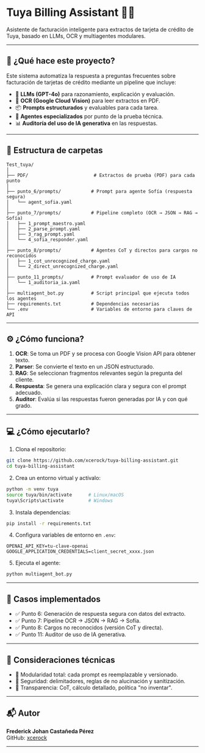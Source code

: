 # Tuya Billing Assistant 🧾🤖

Asistente de facturación inteligente para extractos de tarjeta de crédito de Tuya, basado en LLMs, OCR y multiagentes modulares.

---

## 🚀 ¿Qué hace este proyecto?

Este sistema automatiza la respuesta a preguntas frecuentes sobre facturación de tarjetas de crédito mediante un pipeline que incluye:

- 🧠 **LLMs (GPT-4o)** para razonamiento, explicación y evaluación.
- 📄 **OCR (Google Cloud Vision)** para leer extractos en PDF.
- 📦 **Prompts estructurados** y evaluables para cada tarea.
- 🤝 **Agentes especializados** por punto de la prueba técnica.
- 📊 **Auditoría del uso de IA generativa** en las respuestas.

---

## 📂 Estructura de carpetas

```
Test_tuya/
│
├── PDF/                        # Extractos de prueba (PDF) para cada punto
│
├── punto_6/prompts/           # Prompt para agente Sofía (respuesta segura)
│   └── agent_sofia.yaml
│
├── punto_7/prompts/           # Pipeline completo (OCR → JSON → RAG → Sofía)
│   ├── 1_prompt_maestro.yaml
│   ├── 2_parse_prompt.yaml
│   ├── 3_rag_prompt.yaml
│   └── 4_sofia_responder.yaml
│
├── punto_8/prompts/           # Agentes CoT y directos para cargos no reconocidos
│   ├── 1_cot_unrecognized_charge.yaml
│   └── 2_direct_unrecognized_charge.yaml
│
├── punto_11_prompts/          # Prompt evaluador de uso de IA
│   └── 1_auditoria_ia.yaml
│
├── multiagent_bot.py          # Script principal que ejecuta todos los agentes
├── requirements.txt           # Dependencias necesarias
└── .env                       # Variables de entorno para claves de API
```

---

## ⚙️ ¿Cómo funciona?

1. **OCR**: Se toma un PDF y se procesa con Google Vision API para obtener texto.
2. **Parser**: Se convierte el texto en un JSON estructurado.
3. **RAG**: Se seleccionan fragmentos relevantes según la pregunta del cliente.
4. **Respuesta**: Se genera una explicación clara y segura con el prompt adecuado.
5. **Auditor**: Evalúa si las respuestas fueron generadas por IA y con qué grado.

---

## 💻 ¿Cómo ejecutarlo?

1. Clona el repositorio:

```bash
git clone https://github.com/xcerock/tuya-billing-assistant.git
cd tuya-billing-assistant
```

2. Crea un entorno virtual y actívalo:

```bash
python -m venv tuya
source tuya/bin/activate      # Linux/macOS
tuya\Scripts\activate         # Windows
```

3. Instala dependencias:

```bash
pip install -r requirements.txt
```

4. Configura variables de entorno en `.env`:

```
OPENAI_API_KEY=tu-clave-openai
GOOGLE_APPLICATION_CREDENTIALS=client_secret_xxxx.json
```

5. Ejecuta el agente:

```bash
python multiagent_bot.py
```

---

## 🧠 Casos implementados

- ✅ Punto 6: Generación de respuesta segura con datos del extracto.
- ✅ Punto 7: Pipeline OCR → JSON → RAG → Sofía.
- ✅ Punto 8: Cargos no reconocidos (versión CoT y directa).
- ✅ Punto 11: Auditor de uso de IA generativa.

---

## 📌 Consideraciones técnicas

- 🧩 Modularidad total: cada prompt es reemplazable y versionado.
- 🔐 Seguridad: delimitadores, reglas de no alucinación y sanitización.
- 🔎 Transparencia: CoT, cálculo detallado, política "no inventar".

---

## 📬 Autor

**Frederick Johan Castañeda Pérez**  
GitHub: [xcerock](https://github.com/xcerock)

---
